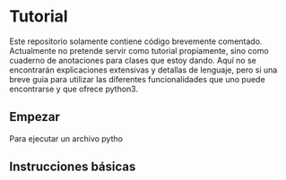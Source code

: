 # Tutorial
Este repositorio solamente contiene código brevemente comentado. Actualmente no pretende servir como tutorial propiamente, sino como cuaderno de anotaciones para clases que estoy dando. Aquí no se encontrarán explicaciones extensivas y detallas de lenguaje, pero si una breve guia para utilizar las diferentes funcionalidades que uno puede encontrarse y que ofrece python3.

## Empezar
Para ejecutar un archivo pytho

## Instrucciones básicas

